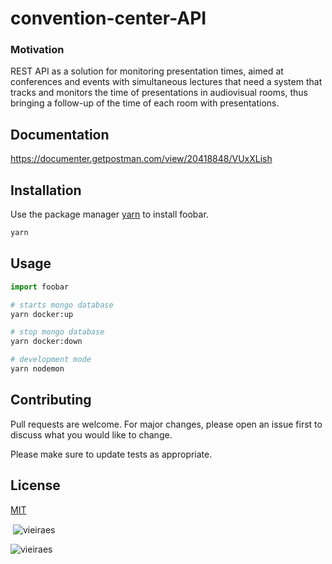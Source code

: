 # convention-center-API

### Motivation

REST API as a solution for monitoring presentation times, aimed at conferences and events with simultaneous lectures that need a system that tracks and monitors the time of presentations in audiovisual rooms, thus bringing a follow-up of the time of each room with presentations.


## Documentation
https://documenter.getpostman.com/view/20418848/VUxXLish


## Installation

Use the package manager [yarn](https://yarnpkg.com/) to install foobar.

```bash
yarn 
```

## Usage

```python
import foobar

# starts mongo database
yarn docker:up

# stop mongo database
yarn docker:down

# development mode
yarn nodemon
```

## Contributing
Pull requests are welcome. For major changes, please open an issue first to discuss what you would like to change.

Please make sure to update tests as appropriate.

## License



[MIT](https://choosealicense.com/licenses/mit/)




<p>&nbsp;<img align="center" src="https://github-readme-stats.vercel.app/api?username=vieiraes&show_icons=true&locale=en" alt="vieiraes" /></p>

<p><img align="center" src="https://github-readme-streak-stats.herokuapp.com/?user=vieiraes&" alt="vieiraes" /></p>
